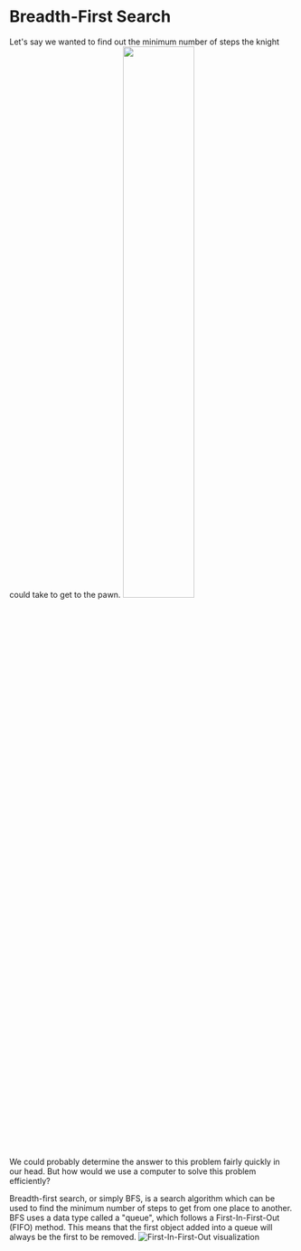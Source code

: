 # Breadth-First Search
Let's say we wanted to find out the minimum number of steps the knight could take to get to the pawn. <img src="https://i.imgur.com/8bBKZAz.png" width="50%">

We could probably determine the answer to this problem fairly quickly in our head. But how would we use a computer to solve this problem efficiently?

Breadth-first search, or simply BFS, is a search algorithm which can be used to find the minimum number of steps to get from one place to another. BFS uses a data type called a "queue", which follows a First-In-First-Out (FIFO) method. This means that the first object added into a queue will always be the first to be removed. ![First-In-First-Out visualization](https://i.imgur.com/5qZgk74.png)

